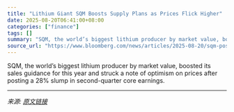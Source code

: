 ```yaml
---
title: "Lithium Giant SQM Boosts Supply Plans as Prices Flick Higher"
date: 2025-08-20T06:41:00+08:00
categories: ["finance"]
tags: []
summary: "SQM, the world’s biggest lithium producer by market value, boosted its sales guidance for this year and struck a note of optimism on prices after posting a 28% slump in second-quarter core earnings."
source_url: "https://www.bloomberg.com/news/articles/2025-08-20/sqm-posts-drop-in-earnings-for-second-quarter-on-lithium-woes"
---
```


SQM, the world’s biggest lithium producer by market value, boosted its sales guidance for this year and struck a note of optimism on prices after posting a 28% slump in second-quarter core earnings.

---

*来源: [原文链接](https://www.bloomberg.com/news/articles/2025-08-20/sqm-posts-drop-in-earnings-for-second-quarter-on-lithium-woes)*
